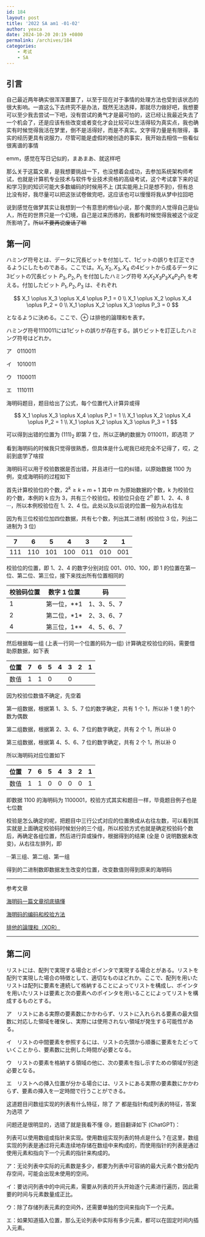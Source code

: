 ```yaml
---
id: 184
layout: post
title: '2022 SA am1 -01-02'
author: yexca
date: 2024-10-20 20:19 +0800
permalink: /archives/184
categories:
    - 考试
    - SA
---  
```


## 引言

自己最近两年确实很浑浑噩噩了，以至于现在对于事情的处理方法也受到该状态的很大影响。一直这么下去终究不是办法，既然无法选择，那就尽力做好吧，我想要可以至少我去尝试一下吧，没有尝试的勇气才是最可怕的，这已经让我最近失去了一个机会了，还是应该有些改变或者变化才会比较可以生活得较为真实点，我也确实有时候觉得我活在梦里，倒不是活得好，而是不真实。文字得力量是有限得，事实的经历更具有说服力，尽管可能是虚假的被创造的事实，我开始去相信一些看似很离谱的事情

emm，感觉在写日记似的，まあまあ、就这样吧

那么关于这篇文章，是我想要挑战一下，也没想着会成功，去参加系统架构师考试，也就是计算机专业技术与软件专业技术资格的高级考试，这个考试拿下来的证和学习到的知识可能大多数编码的时候用不上 (其实能用上只是想不到)，但有总比没有好，我尽量可以把这张试卷做完吧，这应该也可以慢慢将我从梦中拉回吧

说到感觉在做梦其实让我想到一个有意思的修仙小说，那个魔宗的人觉得自己是仙人，所在的世界只是一个幻境，自己是过来历练的，我都有时候觉得我被这个设定所影响了。~~所以不要再说废话了嘛~~

## 第一问

ハミング符号とは、データに冗長ビットを付加して、1ビットの誤りを訂正できるようにしたものである。ここでは。$X_1, X_2, X_3, X_4$ の4ビットから成るデータに3ビットの冗長ビット $P_3, P_2, P_1$ を付加したハミング符号 $X_1X_2X_3P_3X_4P_2P_1$ を考える。付加したビット $P_1, P_2, P_3$ は、それぞれ

$$
X_1 \oplus X_3 \oplus X_4 \oplus P_1 = 0 \\
X_1 \oplus X_2 \oplus X_4 \oplus P_2 = 0 \\
X_1 \oplus X_2 \oplus X_3 \oplus P_3 = 0
$$

となるように決める。ここで、$\oplus$ は排他的論理和を表す。

ハミング符号1110011には1ビットの誤りが存在する。誤りビットを訂正したハミング符号はどれか。

ア　0110011

イ　1010011

ウ　1100011

エ　1110111

海明码题目，题目给出了公式，每个位置代入计算异或得

$$
X_1 \oplus X_3 \oplus X_4 \oplus P_1 = 1 \\
X_1 \oplus X_2 \oplus X_4 \oplus P_2 = 1 \\
X_1 \oplus X_2 \oplus X_3 \oplus P_3 = 1
$$

可以得到出错的位置为 $(111)_2$ 即第 7 位，所以正确的数据为 0110011，即选项 ア

看到海明码的时候我只觉得很熟悉，但具体是什么呢我已经完全不记得了，哎，之前到底学了啥捏

海明码可以用于校验数据是否出错，并且进行一位的纠错，以原始数据 1100 为例，变成海明码的过程如下

首先计算校验位的个数，$2^k \ge k + m + 1$ 其中 m 为原始数据的个数，k 为校验位的个数，本例的 k 应为 3，共有三个校验位。校验位只会在 $2^n$ 即 1、2、4、8 ···，所以本例校验位在 1、2、4 位。此处以及以后说的位置一般为从右往左

因为有三位校验位加四位数据，共有七个数，列出其二进制 (校验位 3 位，列出二进制为 3 位)

|  7   |  6   |  5   |  4   |  3   |  2   |  1   |
| :--: | :--: | :--: | :--: | :--: | :--: | :--: |
| 111  | 110  | 101  | 100  | 011  | 010  | 001  |

校验位的位置，即 1、2、4 的数字分别对应 001、010、100，即 1 的位置在第一位、第二位、第三位，接下来找出所有位置相同的

| 校验码位置 | 数字 1 位置   | 码         |
| ---------- | ------------- | ---------- |
| 1          | 第一位，**1   | 1、3、5、7 |
| 2          | 第二位，\*1\* | 2、3、6、7 |
| 4          | 第三位，1**   | 4、5、6、7 |

然后根据每一组 (上表一行同一个位置的码为一组) 计算确定校验位的码，需要借助原数据，如下表

| 位置 | 7    | 6    | 5    | 4    | 3    | 2    | 1    |
| ---- | ---- | ---- | ---- | ---- | ---- | ---- | ---- |
| 数值 | 1    | 1    | 0    |      | 0    |      |      |

因为校验位数值不确定，先空着

第一组数据，根据第 1、3、5、7 位的数字确定，共有 1 个 1，所以补 1 使 1 的个数为偶数

第二组数据，根据第 2、3、6、7 位的数字确定，共有 2 个 1，所以补 0

第三组数据，根据第 4、5、6、7 位的数字确定，共有 2 个 1，所以补 0

所以海明码对应位置如下

| 位置 | 7    | 6    | 5    | 4    | 3    | 2    | 1    |
| ---- | ---- | ---- | ---- | ---- | ---- | ---- | ---- |
| 数值 | 1    | 1    | 0    | 0    | 0    | 0    | 1    |

即数据 1100 的海明码为 1100001，校验方式其实和题目一样，毕竟题目例子也是七位数

校验是怎么确定的呢，把题目中三行公式对应的位置换成从右往左数，可以看到其实就是上面确定校验码时候划分的三个组，所以校验方式也就是确定校验码个数后，再确定各组位置，然后进行异或操作，根据得到的结果 (全是 0 说明数据未改变)，从右往左排列，即

···第三组、第二组、第一组

得到的二进制数即数据发生改变的位置，改变数值则得到原来的海明码

---

参考文章

[海明码一篇文章彻底搞懂](https://www.cnblogs.com/godoforange/p/12003676.html)

[海明码的编码和校验方法](https://blog.csdn.net/flyyufenfei/article/details/72235748)

[排他的論理和（XOR）](https://wa3.i-3-i.info/word11664.html)

---

## 第二问

リストには、配列で実現する場合とポインタで実現する場合とがある。リストを配列で実現した場合の特徴として、適切なものはどれか。ここで、配列を用いたリストは配列に要素を連続して格納することによってリストを構成し、ポインタを用いたリストは要素と次の要素へのポインタを用いることによってリストを構成するものとする。

ア　リストにある実際の要素数にかかわらず、リストに入れられる要素の最大個数に対応した領域を確保し、実際には使用されない領域が発生する可能性がある。

イ　リストの中間要素を参照するには、リストの先頭から順番に要素をたどっていくことから、要素数に比例した時間が必要となる。

ウ　リストの要素を格納する領域の他に、次の要素を指し示すための領域が別途必要となる。

エ　リストへの挿入位置が分かる場合には、リストにある実際の要素数にかかわらず、要素の挿入を一定時間で行うことができる。

这道题目问数组实现的列表有什么特征，除了 ア 都是指针构成列表的特征，答案为选项 ア

问题还是很明显的，选错了就是我看不懂 :cry:，题目翻译如下 (ChatGPT)：

列表可以使用数组或指针来实现。使用数组实现列表的特点是什么？在这里，数组实现的列表是通过将元素连续地存储在数组中来构成的，而使用指针的列表是通过使用元素和指向下一个元素的指针来构成的。

ア：无论列表中实际的元素数是多少，都要为列表中可容纳的最大元素个数分配内存空间，可能会出现未使用的空间。

イ：要访问列表中的中间元素，需要从列表的开头开始逐个元素进行遍历，因此需要的时间与元素数量成正比。

ウ：除了存储列表元素的空间外，还需要单独的空间来指向下一个元素。

エ：如果知道插入位置，那么无论列表中实际有多少元素，都可以在固定时间内插入元素。
